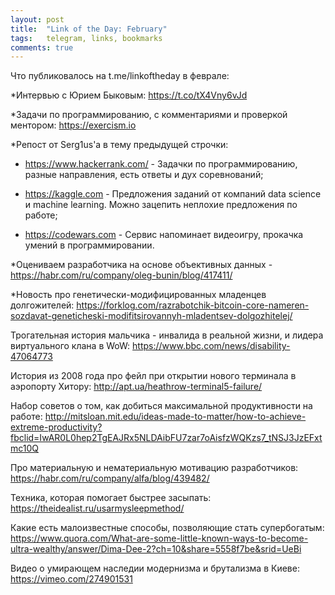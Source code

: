 ```yaml
---
layout: post
title:  "Link of the Day: February"
tags:   telegram, links, bookmarks
comments: true
---
```


Что публиковалось на t.me/linkoftheday в феврале:

*Интервью с Юрием Быковым: https://t.co/tX4Vny6vJd

*Задачи по программированию, с комментариями и проверкой ментором: https://exercism.io 

*Репост от Serg1us'a в тему предыдущей строчки:
  - https://www.hackerrank.com/ - Задачки по программированию, разные направления, есть ответы и дух соревнований;

  - https://kaggle.com - Предложения заданий от компаний data science и machine learning. Можно зацепить неплохие предложения по работе;

  - https://codewars.com - Сервис напоминает видеоигру, прокачка умений в программировании.  
  
*Оцениваем разработчика на основе объективных данных - https://habr.com/ru/company/oleg-bunin/blog/417411/
  
*Новость про генетически-модифицированных младенцев долгожителей: https://forklog.com/razrabotchik-bitcoin-core-nameren-sozdavat-geneticheski-modifitsirovannyh-mladentsev-dolgozhitelej/
  
Трогательная история мальчика - инвалида в реальной жизни, и лидера виртуального клана в WoW: https://www.bbc.com/news/disability-47064773
 
История из 2008 года про фейл при открытии нового терминала в аэропорту Хитору: http://apt.ua/heathrow-terminal5-failure/

Набор советов о том, как добиться максимальной продуктивности на работе: http://mitsloan.mit.edu/ideas-made-to-matter/how-to-achieve-extreme-productivity?fbclid=IwAR0L0hep2TgEAJRx5NLDAibFU7zar7oAisfzWQKzs7_tNSJ3JzEFxtmc10Q

Про материальную и нематериальную мотивацию разработчиков: https://habr.com/ru/company/alfa/blog/439482/

Техника, которая помогает быстрее засыпать: https://theidealist.ru/usarmysleepmethod/

Какие есть малоизвестные способы, позволяющие стать супербогатым: https://www.quora.com/What-are-some-little-known-ways-to-become-ultra-wealthy/answer/Dima-Dee-2?ch=10&share=5558f7be&srid=UeBi

Видео о умирающем наследии модернизма и брутализма в Киеве: https://vimeo.com/274901531



